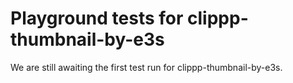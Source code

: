 # Playground tests for clippp-thumbnail-by-e3s
We are still awaiting the first test run for clippp-thumbnail-by-e3s.
